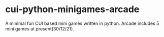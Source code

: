 # cui-python-minigames-arcade
A minimal fun CUI based mini games written in python. Arcade includes 5 mini games at present(30/12/21). 
